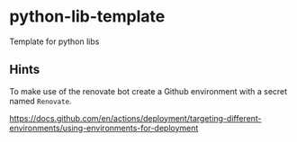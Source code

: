 # python-lib-template
Template for python libs

## Hints

To make use of the renovate bot create a Github environment with a secret named `Renovate`.

https://docs.github.com/en/actions/deployment/targeting-different-environments/using-environments-for-deployment
